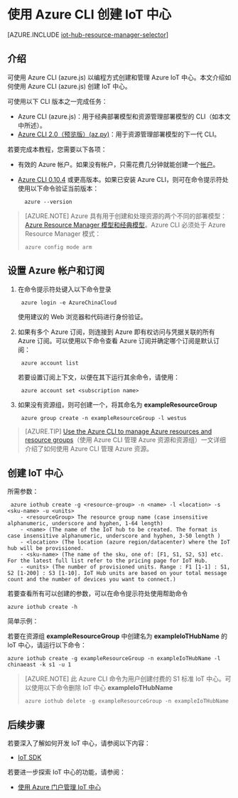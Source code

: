 <properties
    pageTitle="使用 Azure CLI (azure.js) 创建 IoT 中心 | Azure"
    description="如何使用跨平台的 Azure CLI (azure.js) 创建 Azure IoT 中心。"
    services="iot-hub"
    documentationcenter=".net"
    author="BeatriceOltean"
    manager="timlt"
    editor="" />
<tags
    ms.assetid="46a17831-650c-41d9-b228-445c5bb423d3"
    ms.service="iot-hub"
    ms.devlang="multiple"
    ms.topic="article"
    ms.tgt_pltfrm="na"
    ms.workload="na"
    ms.date="01/04/2017"
    wacn.date="02/10/2017"
    ms.author="boltean" />  


# 使用 Azure CLI 创建 IoT 中心
[AZURE.INCLUDE [iot-hub-resource-manager-selector](../../includes/iot-hub-resource-manager-selector.md)]

## 介绍
可使用 Azure CLI (azure.js) 以编程方式创建和管理 Azure IoT 中心。本文介绍如何使用 Azure CLI (azure.js) 创建 IoT 中心。

可使用以下 CLI 版本之一完成任务：

- Azure CLI (azure.js)：用于经典部署模型和资源管理部署模型的 CLI（如本文中所述）。
- [Azure CLI 2.0（预览版）(az.py)](/documentation/articles/iot-hub-create-using-cli/)：用于资源管理部署模型的下一代 CLI。

若要完成本教程，您需要以下各项：

- 有效的 Azure 帐户。如果没有帐户，只需花费几分钟就能创建一个[帐户][lnk-free-trial]。
- [Azure CLI 0.10.4][lnk-CLI-install] 或更高版本。如果已安装 Azure CLI，则可在命令提示符处使用以下命令验证当前版本：
  
        azure --version
  

> [AZURE.NOTE]
Azure 具有用于创建和处理资源的两个不同的部署模型：[Azure Resource Manager 模型和经典模型](/documentation/articles/resource-manager-deployment-model/)。Azure CLI 必须处于 Azure Resource Manager 模式：
> 
> `azure config mode arm`
> 

## 设置 Azure 帐户和订阅
1. 在命令提示符处键入以下命令登录
   
   
        azure login -e AzureChinaCloud
   
   使用建议的 Web 浏览器和代码进行身份验证。
2. 如果有多个 Azure 订阅，则连接到 Azure 即有权访问与凭据关联的所有 Azure 订阅。可以使用以下命令查看 Azure 订阅并确定哪个订阅是默认订阅：
   
   
        azure account list 
   

   若要设置订阅上下文，以便在其下运行其余命令，请使用：

   
        azure account set <subscription name>
   

3. 如果没有资源组，则可创建一个，将其命名为 **exampleResourceGroup**
   
        azure group create -n exampleResourceGroup -l westus
   

> [AZURE.TIP]
[Use the Azure CLI to manage Azure resources and resource groups][lnk-CLI-arm]（使用 Azure CLI 管理 Azure 资源和资源组）一文详细介绍了如何使用 Azure CLI 管理 Azure 资源。
> 
> 

## 创建 IoT 中心
所需参数：


     azure iothub create -g <resource-group> -n <name> -l <location> -s <sku-name> -u <units>  
        - <resourceGroup> The resource group name (case insensitive alphanumeric, underscore and hyphen, 1-64 length)
        - <name> (The name of the IoT hub to be created. The format is case insensitive alphanumeric, underscore and hyphen, 3-50 length )
        - <location> (The location (azure region/datacenter) where the IoT hub will be provisioned.
        - <sku-name> (The name of the sku, one of: [F1, S1, S2, S3] etc. For the latest full list refer to the pricing page for IoT Hub.
        - <units> (The number of provisioned units. Range : F1 [1-1] : S1, S2 [1-200] : S3 [1-10]. IoT Hub units are based on your total message count and the number of devices you want to connect.)

若要查看所有可以创建的参数，可以在命令提示符处使用帮助命令


    azure iothub create -h 

简单示例：

 若要在资源组 **exampleResourceGroup** 中创建名为 **exampleIoTHubName** 的 IoT 中心，请运行以下命令：


    azure iothub create -g exampleResourceGroup -n exampleIoTHubName -l chinaeast -k s1 -u 1


> [AZURE.NOTE]
此 Azure CLI 命令为用户创建付费的 S1 标准 IoT 中心。可以使用以下命令删除 IoT 中心 **exampleIoTHubName**
> 
> `azure iothub delete -g exampleResourceGroup -n exampleIoTHubName`
> 

## 后续步骤
若要深入了解如何开发 IoT 中心，请参阅以下内容：

- [IoT SDK][lnk-sdks]

若要进一步探索 IoT 中心的功能，请参阅：

* [使用 Azure 门户管理 IoT 中心][lnk-portal]

<!-- Links -->

[lnk-free-trial]: /pricing/1rmb-trial/
[lnk-azure-portal]: https://portal.azure.cn/
[lnk-CLI-install]: /documentation/articles/xplat-cli-install/
[lnk-rest-api]: https://msdn.microsoft.com/zh-cn/library/mt589014.aspx
[lnk-CLI-arm]: /documentation/articles/xplat-cli-azure-resource-manager/

[lnk-sdks]: /documentation/articles/iot-hub-devguide-sdks/
[lnk-portal]: /documentation/articles/iot-hub-create-through-portal/

<!---HONumber=Mooncake_0206_2017-->
<!--Update_Description:update wording-->